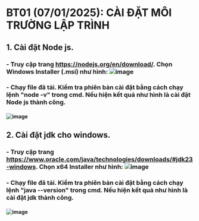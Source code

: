 # BT01 (07/01/2025): CÀI ĐẶT MÔI TRƯỜNG LẬP TRÌNH
## 1. Cài đặt Node js.
### - Truy cập trang https://nodejs.org/en/download/. Chọn Windows Installer (.msi) như hình: ![image](https://github.com/user-attachments/assets/95672c44-b730-42e5-a7d2-bef0b2b72b30)
### - Chạy file đã tải. Kiểm tra phiên bản cài đặt bằng cách chạy lệnh "node -v" trong cmd. Nếu hiện kết quả như hình là cài đặt Node js thành công. 
#### ![image](https://github.com/user-attachments/assets/a80cd637-b37e-4cd4-990b-5bc3c015aaca)
## 2. Cài đặt jdk cho windows.
### - Truy cập trang https://www.oracle.com/java/technologies/downloads/#jdk23-windows. Chọn x64 Installer như hình: ![image](https://github.com/user-attachments/assets/497bfba5-15dc-41a9-9e1e-82de14142ffd)
### - Chạy file đã tải. Kiểm tra phiên bản cài đặt bằng cách chạy lệnh "java --version" trong cmd. Nếu hiện kết quả như hình là cài đặt jdk thành công. 
#### ![image](https://github.com/user-attachments/assets/cf129c74-d7b7-4479-a9ef-864a152d079d)
